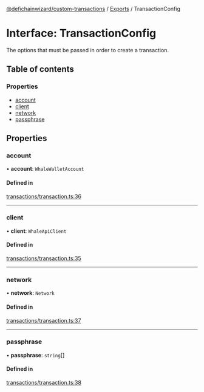 [@defichainwizard/custom-transactions](../README.md) / [Exports](../modules.md) / TransactionConfig

# Interface: TransactionConfig

The options that must be passed in order to create a transaction.

## Table of contents

### Properties

- [account](TransactionConfig.md#account)
- [client](TransactionConfig.md#client)
- [network](TransactionConfig.md#network)
- [passphrase](TransactionConfig.md#passphrase)

## Properties

### account

• **account**: `WhaleWalletAccount`

#### Defined in

[transactions/transaction.ts:36](https://github.com/DeFiChain-Wizard/custom-transcation-library/blob/1f23cfe/src/transactions/transaction.ts#L36)

___

### client

• **client**: `WhaleApiClient`

#### Defined in

[transactions/transaction.ts:35](https://github.com/DeFiChain-Wizard/custom-transcation-library/blob/1f23cfe/src/transactions/transaction.ts#L35)

___

### network

• **network**: `Network`

#### Defined in

[transactions/transaction.ts:37](https://github.com/DeFiChain-Wizard/custom-transcation-library/blob/1f23cfe/src/transactions/transaction.ts#L37)

___

### passphrase

• **passphrase**: `string`[]

#### Defined in

[transactions/transaction.ts:38](https://github.com/DeFiChain-Wizard/custom-transcation-library/blob/1f23cfe/src/transactions/transaction.ts#L38)
